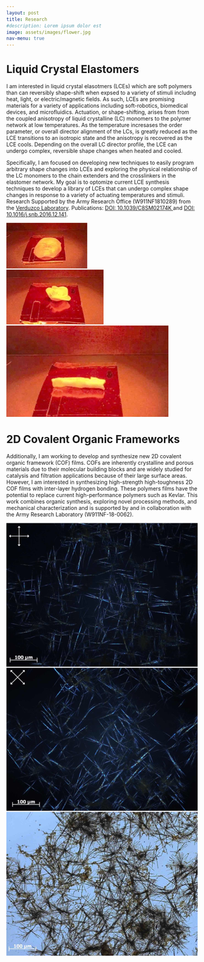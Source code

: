 ```yaml
---
layout: post
title: Research
#description: Lorem ipsum dolor est
image: assets/images/flower.jpg
nav-menu: true
---
```


# Liquid Crystal Elastomers
I am interested in liquid crystal elasotmers (LCEs) which are soft polymers than can reversibly shape-shift when expsed to a variety of stimuli includng heat, light, or electric/magnetic fields. As such, LCEs are promising materials for a variety of applications including soft-robotics, biomedical devices, and microfluidics. Actuation, or shape-shifting, arises from from the coupled anisotropy of liquid crystalline (LC) monomers to the polymer network at low temperatures. As the temperature incresases the order parameter, or overall director alignment of the LCs, is greatly reduced as the LCE transitions to an isotropic state and the anisotropy is recovered as the LCE cools. Depending on the overall LC director profile, the LCE can undergo complex, reversible shape changes when heated and cooled. 

Specifically, I am focused on developing new techniques to easily program arbitrary shape changes into LCEs and exploring the physical relationship of the LC monomers to the chain extenders and the crosslinkers in the elastomer network. My goal is to optomize current LCE synthesis techniques to develop a library of LCEs that can undergo complex shape changes in response to a variety of actuating temperatures and stimuli. Research Supported by the Army Research Office (W911NF1810289) from the [Verduzco Laboratory](http://verduzcolab.blogs.rice.edu/). Publications: [DOI: 10.1039/C8SM02174K
](https://pubs.rsc.org/en/content/articlelanding/2018/sm/c8sm02174k#!divAbstract) and [DOI: 10.1016/j.snb.2016.12.141](https://www.sciencedirect.com/science/article/pii/S0925400516321128).

<div class="row">
	<div class="4u 12u$(medium)">
        <span class="image fit"><img src="assets/images/Face_LCE.gif" alt="" /></span>
	</div>
	<div class="4u 12u$(medium)">
        <span class="image fit"><img src="assets/images/flower.gif" alt="" /></span>
    </div>
	<div class="4u$ 12u$(medium)">
        <span class="image fit"><img src="assets/images/wave_reduced.gif" alt="" /></span>
	</div>
</div>

# 2D Covalent Organic Frameworks

Additionally, I am working to develop and synthesize new 2D covalent organic framework (COF) films. COFs are inherently crystalline and porous materials due to their molecular building blocks and are widely studied for catalysis and filtration applications because of their large surface areas. However, I am interested in synthesizing high-strength high-toughness 2D COF films with inter-layer hydrogen bonding. These polymers films have the potential to replace current high-performance polymers such as Kevlar. This work combines organic synthesis, exploring novel processing methods, and mechanical characterization and is supported by and in collaboration with the Army Research Laboratory (W911NF-18-0062). 
<div class="row">
	<div class="4u 12u$(medium)">
        <span class="image fit"><img src="assets/images/needles_0.jpg" alt="" /></span>
	</div>
	<div class="4u 12u$(medium)">
        <span class="image fit"><img src="assets/images/needles_45.jpg" alt="" /></span>
    </div>
	<div class="4u$ 12u$(medium)">
        <span class="image fit"><img src="assets/images/MA_not_annealed3.jpg" alt="" /></span>
	</div>
</div>
